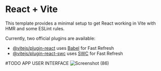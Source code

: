 # React + Vite

This template provides a minimal setup to get React working in Vite with HMR and some ESLint rules.

Currently, two official plugins are available:

- [@vitejs/plugin-react](https://github.com/vitejs/vite-plugin-react/blob/main/packages/plugin-react/README.md) uses [Babel](https://babeljs.io/) for Fast Refresh
- [@vitejs/plugin-react-swc](https://github.com/vitejs/vite-plugin-react-swc) uses [SWC](https://swc.rs/) for Fast Refresh


#TODO APP USER INTERFACE
![Screenshot (86)](https://github.com/MohitKhubchandani/React_js/assets/151501810/09d11bc6-48b8-4f92-b2b8-b754c9457a75)
